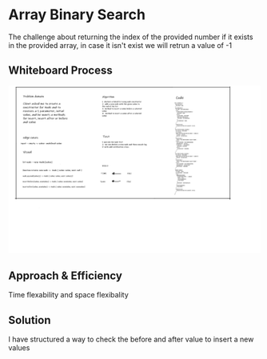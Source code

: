 # Array Binary Search
The challenge about returning the index of the provided number if it exists in the provided array, in case it isn't exist we will retrun a value of -1 

## Whiteboard Process
![ll-insertions](ll-insertions.png)

## Approach & Efficiency
Time flexability and space flexibality 

## Solution

I have structured a way to check the before and after value to insert a new values
